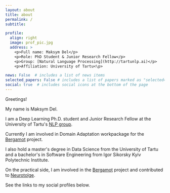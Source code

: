 ```yaml
---
layout: about
title: about
permalink: /
subtitle: 

profile:
  align: right
  image: prof_pic.jpg
  address: >
    <p>Full name: Maksym Del</p>
    <p>Role: PhD Student & Junior Research Fellow</p>
    <p>Group: [Natural Language Processing](http://tartunlp.ai)</p>
    <p>Affiliation: University of Tartu<\p>

news: False  # includes a list of news items
selected_papers: False # includes a list of papers marked as "selected={true}"
social: true  # includes social icons at the bottom of the page
---
```


Greetings! 

My name is Maksym Del. 

I am a Deep Learning Ph.D. student and Junior Research Fellow at the University of Tartu's [NLP group](http://tartunlp.ai). 

Currently I am involved in Domain Adaptation workpackage for the [Bergamot](https://browser.mt/) project.

I also hold a master's degree in Data Science from the University of Tartu and a bachelor's in Software Engineering from Igor Sikorsky Kyiv Polytechnic Institute.

On the practical side, I am involved in the [Bergamot](https://browser.mt/) project and contributed to [Neurotolge](https://neurotolge.ee/).

See the links to my social profiles below.